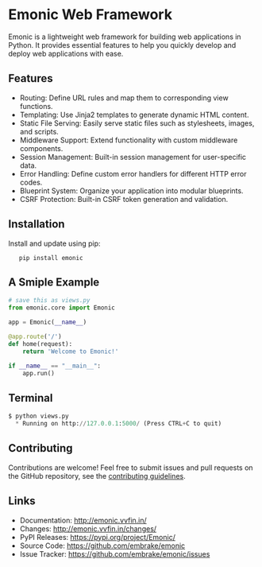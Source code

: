 # Emonic Web Framework

Emonic is a lightweight web framework for building web applications in Python. It provides essential features to help you quickly develop and deploy web applications with ease.

## Features

- Routing: Define URL rules and map them to corresponding view functions.
- Templating: Use Jinja2 templates to generate dynamic HTML content.
- Static File Serving: Easily serve static files such as stylesheets, images, and scripts.
- Middleware Support: Extend functionality with custom middleware components.
- Session Management: Built-in session management for user-specific data.
- Error Handling: Define custom error handlers for different HTTP error codes.
- Blueprint System: Organize your application into modular blueprints.
- CSRF Protection: Built-in CSRF token generation and validation.

## Installation

Install and update using pip:
```shell
   pip install emonic
```
## A Smiple Example

```python
# save this as views.py
from emonic.core import Emonic

app = Emonic(__name__)

@app.route('/')
def home(request):
    return 'Welcome to Emonic!'

if __name__ == "__main__":
    app.run() 
```
## Terminal

```python
$ python views.py
  * Running on http://127.0.0.1:5000/ (Press CTRL+C to quit)
```

## Contributing

Contributions are welcome! Feel free to submit issues and pull requests on the GitHub repository, see the [contributing guidelines](https://github.com/embrake/emonic).

## Links

- Documentation: http://emonic.vvfin.in/
- Changes: http://emonic.vvfin.in/changes/
- PyPI Releases: https://pypi.org/project/Emonic/
- Source Code: https://github.com/embrake/emonic
- Issue Tracker: https://github.com/embrake/emonic/issues 